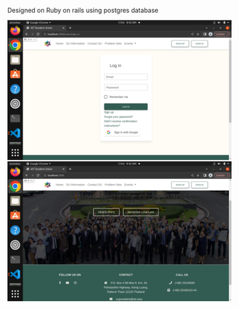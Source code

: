 Designed on Ruby on rails using postgres database 

![pic1!](web4-app/screenshots/Screenshot%20from%202022-10-03%2008-42-17.png)
![pic1!](web4-app/screenshots/Screenshot%20from%202022-10-03%2008-42-30.png)

